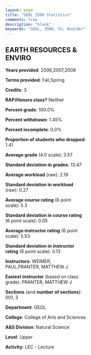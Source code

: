 ```yaml
---
layout: page
title: "GEOL 3500 Statistics"
comments: true
description: "blank"
keywords: "GEOL, 3500, CU, Boulder"
--- 
```

<head>
<script src="https://ajax.googleapis.com/ajax/libs/jquery/2.1.3/jquery.min.js"></script>
<script src="https://dl.dropboxusercontent.com/s/pc42nxpaw1ea4o9/highcharts.js?dl=0"></script>
<!-- <script src="../assets/js/highcharts.js"></script> -->
<style type="text/css">@font-face {
	font-family: "Bebas Neue";
	src: url(https://www.filehosting.org/file/details/544349/BebasNeue%20Regular.otf) format("opentype");
	}
	h1.Bebas { 
		font-family: "Bebas Neue", Verdana, Tahoma;
	}
</style>
</head>
<body>
	<div id="container" style="float: right; width: 45%; height: 88%; margin-left: 2.5%; margin-right: 2.5%;"></div>
	<script language="JavaScript">
		$(document).ready(function() {
		var chart = {type: 'column'};
		var title = {text: 'Grade Distribution'};
		var xAxis = {categories: ['A','B','C','D','F'],crosshair: true};
		var yAxis = {min: 0,title: {text: 'Percentage'}};
		var tooltip = {headerFormat: '<center><b><span style="font-size:20px">{point.key}</span></b></center>',
		               pointFormat: '<td style="padding:0"><b>{point.y:.1f}%</b></td>',
		               footerFormat: '</table>',shared: true,useHTML: true};
		var plotOptions = {column: {pointPadding: 0.0,borderWidth: 0}};  
		var credits = {enabled: false};var series= [{name: 'Percent',data: [68.57,28.57,1.43,1.43,0.0,]}];
		var json = {};
		json.chart = chart;
		json.title = title;
		json.tooltip = tooltip;
		json.xAxis = xAxis;
		json.yAxis = yAxis;  
		json.series = series;
		json.plotOptions = plotOptions;  
		json.credits = credits;
		$('#container').highcharts(json);
	});
	</script>
</body>
			   
## EARTH RESOURCES & ENVIRO

**Years provided**: 2006,2007,2008

**Terms provided**: Fall,Spring

**Credits**: 3

**RAP/Honors class?** Neither

**Percent grade**: 100.0%

**Percent withdrawn**: 1.45%

**Percent incomplete**: 0.0%

**Proportion of students who dropped**: 1.41

**Average grade** (4.0 scale): 3.57

**Standard deviation in grades**: 13.47

**Average workload** (raw): 2.19

**Standard deviation in workload** (raw): 0.27

**Average course rating** (6 point scale): 5.3

**Standard deviation in course rating** (6 point scale): 0.05

**Average instructor rating** (6 point scale): 5.53

**Standard deviation in instructor rating** (6 point scale): 0.13

**Instructors**: WEIMER, PAUL,PRANTER, MATTHEW J

**Easiest instructor** (based on class grade): PRANTER, MATTHEW J

**Sections** (and **number of sections**): 001, 3

**Department**: GEOL

**College**: College of Arts and Sciences

**A&S Division**: Natural Science

**Level**: Upper

**Activity**: LEC - Lecture
